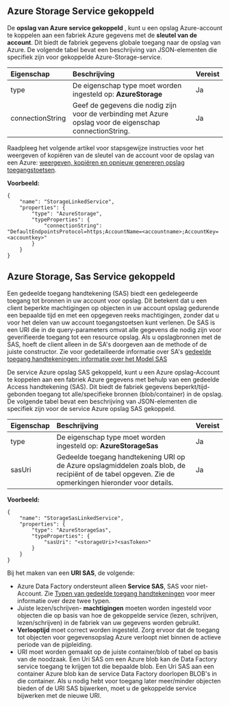 ## <a name="azure-storage-linked-service"></a>Azure Storage Service gekoppeld

De **opslag van Azure service gekoppeld** , kunt u een opslag Azure-account te koppelen aan een fabriek Azure gegevens met de **sleutel van de account**. Dit biedt de fabriek gegevens globale toegang naar de opslag van Azure. De volgende tabel bevat een beschrijving van JSON-elementen die specifiek zijn voor gekoppelde Azure-Storage-service.

| Eigenschap | Beschrijving | Vereist |
| :-------- | :----------- | :-------- |
| type | De eigenschap type moet worden ingesteld op: **AzureStorage** | Ja |
| connectionString | Geef de gegevens die nodig zijn voor de verbinding met Azure opslag voor de eigenschap connectionString. | Ja |

Raadpleeg het volgende artikel voor stapsgewijze instructies voor het weergeven of kopiëren van de sleutel van de account voor de opslag van een Azure: [weergeven, kopiëren en opnieuw genereren opslag toegangstoetsen](../storage/storage-create-storage-account.md#view-copy-and-regenerate-storage-access-keys).

**Voorbeeld:**  
  
    {  
        "name": "StorageLinkedService",  
        "properties": {  
            "type": "AzureStorage",  
            "typeProperties": {  
                "connectionString": "DefaultEndpointsProtocol=https;AccountName=<accountname>;AccountKey=<accountkey>"  
            }  
        }  
    }  


## <a name="azure-storage-sas-linked-service"></a>Azure Storage, Sas Service gekoppeld  
Een gedeelde toegang handtekening (SAS) biedt een gedelegeerde toegang tot bronnen in uw account voor opslag. Dit betekent dat u een client beperkte machtigingen op objecten in uw account opslag gedurende een bepaalde tijd en met een opgegeven reeks machtigingen, zonder dat u voor het delen van uw account toegangstoetsen kunt verlenen. De SAS is een URI die in de query-parameters omvat alle gegevens die nodig zijn voor geverifieerde toegang tot een resource opslag. Als u opslagbronnen met de SAS, hoeft de client alleen in de SA's doorgeven aan de methode of de juiste constructor. Zie voor gedetailleerde informatie over SA's [gedeelde toegang handtekeningen: informatie over het Model SAS](../articles/storage/storage-dotnet-shared-access-signature-part-1.md)
  
De service Azure opslag SAS gekoppeld, kunt u een Azure opslag-Account te koppelen aan een fabriek Azure gegevens met behulp van een gedeelde Access handtekening (SAS). Dit biedt de fabriek gegevens beperkt/tijd-gebonden toegang tot alle/specifieke bronnen (blob/container) in de opslag. De volgende tabel bevat een beschrijving van JSON-elementen die specifiek zijn voor de service Azure opslag SAS gekoppeld. 

| Eigenschap | Beschrijving | Vereist |
| :-------- | :----------- | :-------- |
| type | De eigenschap type moet worden ingesteld op: **AzureStorageSas**  | Ja |
| sasUri | Gedeelde toegang handtekening URI op de Azure opslagmiddelen zoals blob, de recipiënt of de tabel opgeven. Zie de opmerkingen hieronder voor details. | Ja | 


**Voorbeeld:**
  
    {  
        "name": "StorageSasLinkedService",  
        "properties": {  
            "type": "AzureStorageSas",  
            "typeProperties": {  
                "sasUri": "<storageUri>?<sasToken>"   
            }  
        }  
    }  

Bij het maken van een **URI SAS**, de volgende:  

- Azure Data Factory ondersteunt alleen **Service SAS**, SAS voor niet-Account. Zie [Typen van gedeelde toegang handtekeningen](../articles/storage/storage-dotnet-shared-access-signature-part-1.md#types-of-shared-access-signatures) voor meer informatie over deze twee typen.
- Juiste lezen/schrijven- **machtigingen** moeten worden ingesteld voor objecten die op basis van hoe de gekoppelde service (lezen, schrijven, lezen/schrijven) in de fabriek van uw gegevens worden gebruikt.
- **Verlooptijd** moet correct worden ingesteld. Zorg ervoor dat de toegang tot objecten voor gegevensopslag Azure verloopt niet binnen de actieve periode van de pijpleiding.
- URI moet worden gemaakt op de juiste container/blob of tabel op basis van de noodzaak. Een Uri SAS om een Azure blob kan de Data Factory service toegang te krijgen tot die bepaalde blob. Een Uri SAS aan een container Azure blob kan de service Data Factory doorlopen BLOB's in die container. Als u nodig hebt voor toegang later meer/minder objecten bieden of de URI SAS bijwerken, moet u de gekoppelde service bijwerken met de nieuwe URI.   
